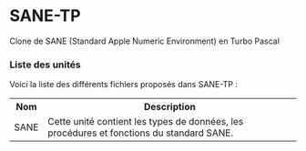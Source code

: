 # SANE-TP
Clone de SANE (Standard Apple Numeric Environment) en Turbo Pascal

<h3>Liste des unités</h3>

Voici la liste des différents fichiers proposés dans SANE-TP :
<table>
  <tr>
    <th>Nom</th>
    <th>Description</th>
  </tr>
  <tr>
      <td>SANE</td>
      <td>Cette unité contient les types de données, les procédures et fonctions du standard SANE.</td>
  </tr>
</table>
